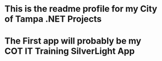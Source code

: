 # This is the readme profile for my City of Tampa .NET Projects
# The First app will probably be my COT IT Training SilverLight App